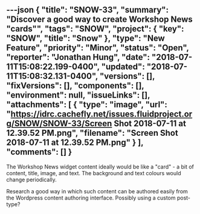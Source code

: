 ---json
{
  "title": "SNOW-33",
  "summary": "Discover a good way to create Workshop News \"cards\"",
  "tags": "SNOW",
  "project": {
    "key": "SNOW",
    "title": "Snow"
  },
  "type": "New Feature",
  "priority": "Minor",
  "status": "Open",
  "reporter": "Jonathan Hung",
  "date": "2018-07-11T15:08:22.199-0400",
  "updated": "2018-07-11T15:08:32.131-0400",
  "versions": [],
  "fixVersions": [],
  "components": [],
  "environment": null,
  "issueLinks": [],
  "attachments": [
    {
      "type": "image",
      "url": "https://idrc.cachefly.net/issues.fluidproject.org/SNOW/SNOW-33/Screen Shot 2018-07-11 at 12.39.52 PM.png",
      "filename": "Screen Shot 2018-07-11 at 12.39.52 PM.png"
    }
  ],
  "comments": []
}
---
The Workshop News widget content ideally would be like a "card" - a bit of content, title, image, and text. The background and text colours would change periodically.

Research a good way in which such content can be authored easily from the Wordpress content authoring interface. Possibly using a custom post-type?

        